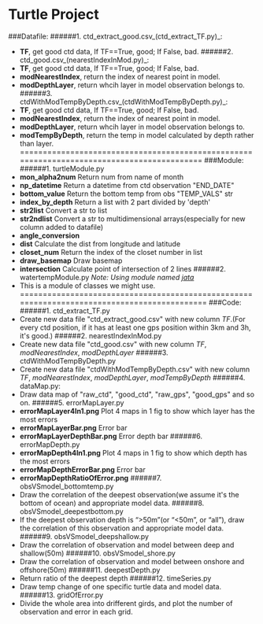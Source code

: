 Turtle Project
==============
###Datafile:
######1. ctd_extract_good.csv_(ctd_extract_TF.py)_:
  - **TF**, get good ctd data, If TF==True, good; If False, bad.
######2. ctd_good.csv_(nearestIndexInMod.py)_:
  - **TF**, get good ctd data, If TF==True, good; If False, bad.
  - **modNearestIndex**, return the index of nearest point in model.
  - **modDepthLayer**, return whcih layer in model observation belongs to.
######3. ctdWithModTempByDepth.csv_(ctdWithModTempByDepth.py)_:
  - **TF**, get good ctd data, If TF==True, good; If False, bad.
  - **modNearestIndex**, return the index of nearest point in model.
  - **modDepthLayer**, return whcih layer in model observation belongs to.
  - **modTempByDepth**, return the temp in model calculated by depth rather than layer.
===========================================================================================
###Module:
######1. turtleModule.py
  - **mon_alpha2num** Return num from name of month
  - **np_datetime** Return a datetime from ctd observation "END_DATE"
  - **bottom_value** Return the bottom temp from obs "TEMP_VALS" str
  - **index_by_depth** Return a list with 2 part divided by 'depth'
  - **str2list** Convert a str to list
  - **str2ndlist** Convert a str to multidimensional arrays(especially for new column added to datafile)
  - **angle_conversion**
  - **dist** Calculate the dist from longitude and latitude
  - **closet_num** Return the index of the closet number in list
  - **draw_basemap** Draw basemap
  - **intersection** Calculate point of intersection of 2 lines
######2. watertempModule.py
  *Note: Using module named [jata](https://github.com/jian-cui/moj/blob/master/jata.py)*
  - This is a module of classes we might use.
============================================================================================
###Code:
######1. ctd_extract_TF.py
  - Create new data file "ctd_extract_good.csv" with new column *TF*.(For every ctd position, if it has at least one gps position within 3km and 3h, it's good.)
######2. nearestIndexInMod.py
  - Create new data file "ctd_good.csv" with new column *TF*, *modNearestIndex*, *modDepthLayer*
######3. ctdWithModTempByDepth.py
  - Create new data file "ctdWithModTempByDepth.csv" with new column *TF*, *modNearestIndex*, *modDepthLayer*, *modTempByDepth*
######4. dataMap.py:
  - Draw data map of "raw_ctd", "good_ctd", "raw_gps", "good_gps" and so on.
######5. errorMapLayer.py
  - **errorMapLayer4In1.png** Plot 4 maps in 1 fig to show which layer has the most errors
  - **errorMapLayerBar.png** Error bar
  - **errorMapLayerDepthBar.png** Error depth bar
######6. errorMapDepth.py
  - **errorMapDepth4In1.png** Plot 4 maps in 1 fig to show which depth has the most errors
  - **errorMapDepthErrorBar.png** Error bar
  - **errorMapDepthRatioOfError.png**
######7. obsVSmodel_bottomtemp.py
  - Draw the correlation of the deepest observation(we assume it's the bottom of ocean) and appropriate model data.
######8. obsVSmodel_deepestbottom.py
  - If the deepest observation depth is “>50m”(or “<50m”, or “all”), draw the correlation of this observation and appropriate model data.
######9. obsVSmodel_deepshallow.py
  - Draw the correlation of observation and model between deep and shallow(50m)
######10. obsVSmodel_shore.py
  - Draw the correlation of observation and model between onshore and offshore(50m)
######11. deepestDepth.py
  - Return ratio of the deepest depth
######12. timeSeries.py
  - Draw temp change of one specific turtle data and model data.
######13. gridOfError.py
  - Divide the whole area into drifferent girds, and plot the number of observation and error in each grid.
